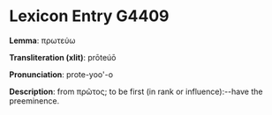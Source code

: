 # Lexicon Entry G4409

**Lemma**: πρωτεύω

**Transliteration (xlit)**: prōteúō

**Pronunciation**: prote-yoo'-o

**Description**:
from πρῶτος; to be first (in rank or influence):--have the preeminence.
